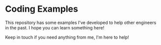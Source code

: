 # Coding Examples

This repository has some examples I've developed to help other engineers in the past. I hope you can learn something here!

Keep in touch if you need anything from me, I'm here to help!


